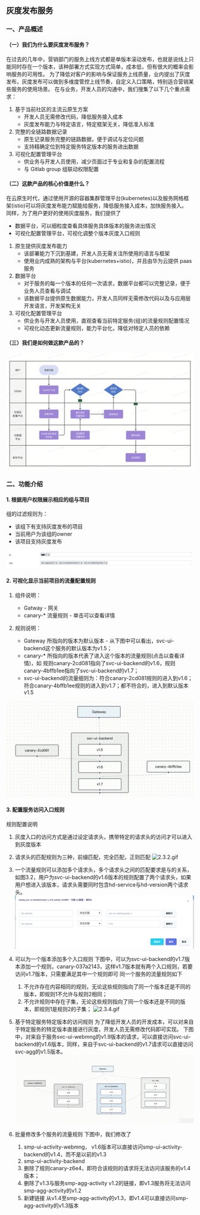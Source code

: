 ## 灰度发布服务

### 一、产品概述

#### （一）我们为什么要灰度发布服务？

在过去的几年中，营销部门的服务上线方式都是单版本滚动发布，也就是说线上只能同时存在一个版本，该种部署方式实现方式简单，成本低，但有很大的概率会影响服务的可用性。
为了降低对客户的影响与保证服务上线质量，业内提出了灰度发布，灰度发布可以做到多维度管控上线节奏，自定义入口策略，特别适合营销某些服务的使用场景。
在与业务，开发人员的沟通中，我们搜集了以下几个重点需求：

1. 基于当前社区的主流云原生方案
   - 开发人员无需修改代码，降低服务接入成本
   - 灰度发布能力与特定语言，特定框架无关，降低准入标准
2. 完整的全链路数据记录
   - 原生记录服务完整的链路数据，便于调试与定位问题
   - 支持精确定位到特定服务特定版本的服务进出数据
3. 可视化配置管理平台
   - 供业务与开发人员使用，减少页面过于专业和复杂的配置流程
   - 与 Gitlab group 组联动权限配置

#### （二）这款产品的核心价值是什么？
在云原生时代，通过使用开源的容器集群管理平台(kubernetes)以及服务网格框架(istio)可以将灰度发布能力赋能给服务，降低服务接入成本，加快服务接入。  
同样，为了用户更好的使用灰度服务，我们提供了
   - 数据平台，可以细粒度查看具体服务具体版本的服务进出情况
   - 可视化配置管理平台，可视化调整个版本灰度入口规则

1. 原生提供灰度发布能力
   - 该部署能力下沉到基建，开发人员无需关注所使用的语言与框架
   - 使用业内成熟的架构与平台(kubernetes+istio)，并且由华为云提供 paas 服务
2. 数据平台
   - 对于服务的每一个版本的任何一次请求，数据平台都可以完整记录，便于业务人员查看与调试
   - 该数据平台提供原生数据能力，开发人员同样无需修改代码以及与应用层开发语言，开发架构无关
3. 可视化配置管理平台
   - 供业务与开发人员使用，直观查看当前特定服务(组)的流量规则配置情况
   - 可视化动态更新流量规则，能力平台化，降低对特定人员的依赖

#### （三）我们是如何做这款产品的？
<p align="center">
   <img src="images/flow.png">
</p>

### 二、功能介绍
#### 1. 根据用户权限展示相应的组与项目  
   组的过滤规则为：
   - 该组下有支持灰度发布的项目
   - 当前用户为该组的owner
   - 该项目支持灰度发布
<p align="center">
   <img src="images/group_projects.png">
</p>

#### 2. 可视化显示当前项目的流量配置规则
1. 组件说明：
   - Gatway  - 网关
   - canary-* 流量规则 - 单击可以查看详情
   
2. 规则说明：
   - Gateway 所指向的版本为默认版本 - 从下图中可以看出，svc-ui-backend这个服务的默认版本为v1.5；
   - canary-* 所指向的版本代表了进入这个版本的流量规则(点击以查看详情)，如 规则canary-2cd081指向了svc-ui-backend的v1.6，规则canary-4bffb1ee指向了svc-ui-backend的v1.7；
   - svc-ui-backend的流量细则为：符合canary-2cd081规则的进入到v1.6；符合canary-4bffb1ee规则的进入到v1.7；都不符合的，进入到默认版本v1.5

![2.2.gif](images%2F2.2.gif)

#### 3. 配置服务访问入口规则
   规则配置说明
1. 灰度入口的访问方式是通过设定请求头，携带特定的请求头的访问才可以进入到灰度版本
2. 请求头的匹配规则为三种，前缀匹配，完全匹配，正则匹配
   ![2.3.2.gif](images%2F2.3.2.gif)
3. 一个流量规则可以添加多个请求头，多个请求头之间的匹配要求是与的关系，如图3.2，用户为svc-ui-backend的v1.6版本的规则配置了两个请求头，如果用户想进入该版本，请求头需要同时包含hd-service与hd-version两个请求头。
   ![2.3.3.gif](images%2F2.3.3.png)
4. 可以为一个版本添加多个入口规则
   下图中，可以为svc-ui-backend的v1.7版本添加一个规则，canary-037a2143，这样v1.7版本就有两个入口规则，若要访问v1.7版本，只需要满足其中一个规则即可
   同一个服务的流量规则如下
   1. 不允许存在内容相同的规则，无论这些规则指向了同一个版本还是不同的版本，即规则1不允许与规则2相同；
   2. 不允许规则中存在子集，无论这些规则指向了同一个版本还是不同的版本，即规则1是规则2的子集；
   ![2.3.4.gif](images%2F2.3.4.gif)

5. 基于特定服务特定版本的访问规则
   为了降低开发人员的开发成本，可以对来自于特定服务的特定版本直接进行灰度，开发人员无需修改代码即可实现。
   下图中，对来自于服务svc-ui-webmng的v1.9版本的请求，可以直接访问svc-ui-backend的v1.6版本，同样，来自于svc-ui-backend的v1.7请求可以直接访问svc-agg的v1.5版本。
   ![2.3.5.gif](images%2F2.3.5.gif)

6. 批量修改多个服务的流量规则
   下图中，我们修改了
   1. smp-ui-activity-webmng， v1.6版本可以直接访问smp-ui-activity-backend的v1.4，而不是以前的v1.3
   2. smp-ui-activity-backend
   1. 删除了规则canary-z6e4，即符合该规则的请求将无法访问该服务的v1.4版本；
   2. 删除了v1.3与服务smp-agg-activity v1.2的链接，即v1.3服务将无法访问smp-agg-activity的v1.2
   3. 新建链接 从v1.4至smp-agg-activity的v1.3，即v1.4可以直接访问smp-agg-activity的v1.3版本
